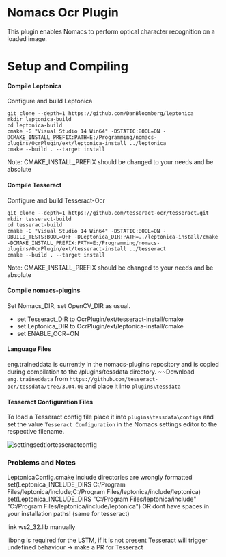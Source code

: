 # Nomacs Ocr Plugin
This plugin enables Nomacs to perform optical character recognition on a loaded image.

# Setup and Compiling

#### Compile Leptonica
Configure and build Leptonica

```
git clone --depth=1 https://github.com/DanBloomberg/leptonica
mkdir leptonica-build
cd leptonica-build
cmake -G "Visual Studio 14 Win64" -DSTATIC:BOOL=ON -DCMAKE_INSTALL_PREFIX:PATH=E:/Programming/nomacs-plugins/OcrPlugin/ext/leptonica-install ../leptonica
cmake --build . --target install
```
Note: CMAKE_INSTALL_PREFIX should be changed to your needs and be absolute

#### Compile Tesseract
Configure and build Tesseract-Ocr

```
git clone --depth=1 https://github.com/tesseract-ocr/tesseract.git
mkdir tesseract-build
cd tesseract-build
cmake -G "Visual Studio 14 Win64" -DSTATIC:BOOL=ON -DBUILD_TESTS:BOOL=OFF -DLeptonica_DIR:PATH=../leptonica-install/cmake -DCMAKE_INSTALL_PREFIX:PATH=E:/Programming/nomacs-plugins/OcrPlugin/ext/tesseract-install ../tesseract
cmake --build . --target install
```
Note: CMAKE_INSTALL_PREFIX should be changed to your needs and be absolute

#### Compile nomacs-plugins
Set Nomacs_DIR, set OpenCV_DIR as usual. 
- set Tesseract_DIR to OcrPlugin/ext/tesseract-install/cmake
- set Leptonica_DIR to OcrPlugin/ext/leptonica-install/cmake
- set ENABLE_OCR=ON

#### Language Files
eng.traineddata is currently in the nomacs-plugins repository and is copied during compilation to the /plugins/tessdata directory. 
~~Download `eng.traineddata` from `https://github.com/tesseract-ocr/tessdata/tree/3.04.00` and place it into `plugins\tessdata`

#### Tesseract Configuration Files
To load a Tesseract config file place it into `plugins\tessdata\configs` and set the value `Tesseract Configuration` in the Nomacs settings editor to the respective filename.

![settingsedtiortesseractconfig](https://i.imgur.com/BEU9sGP.png)


### Problems and Notes

LeptonicaConfig.cmake include directories are wrongly formatted
set(Leptonica_INCLUDE_DIRS C:/Program Files/leptonica/include;C:/Program Files/leptonica/include/leptonica)
set(Leptonica_INCLUDE_DIRS "C:/Program Files/leptonica/include" "C:/Program Files/leptonica/include/leptonica")
OR
dont have spaces in your installation paths! (same for tesseract)

link ws2_32.lib manually

libpng is required for the LSTM, if it is not present Tesseract will trigger undefined behaviour -> make a PR for Tesseract
